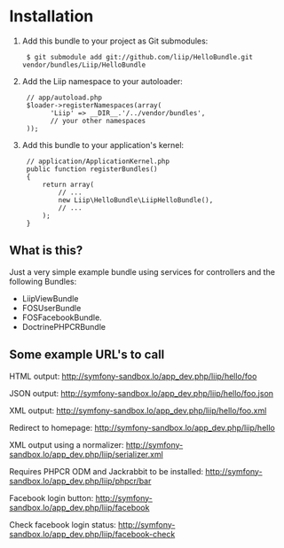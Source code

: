 Installation
============

  1. Add this bundle to your project as Git submodules:

          $ git submodule add git://github.com/liip/HelloBundle.git vendor/bundles/Liip/HelloBundle

  2. Add the Liip namespace to your autoloader:

          // app/autoload.php
          $loader->registerNamespaces(array(
                'Liip' => __DIR__.'/../vendor/bundles',
                // your other namespaces
          ));

  3. Add this bundle to your application's kernel:

          // application/ApplicationKernel.php
          public function registerBundles()
          {
              return array(
                  // ...
                  new Liip\HelloBundle\LiipHelloBundle(),
                  // ...
              );
          }

What is this?
-------------

Just a very simple example bundle using services for controllers and the following Bundles:
- LiipViewBundle
- FOSUserBundle
- FOSFacebookBundle.
- DoctrinePHPCRBundle

Some example URL's to call
--------------------------

HTML output:
http://symfony-sandbox.lo/app_dev.php/liip/hello/foo

JSON output:
http://symfony-sandbox.lo/app_dev.php/liip/hello/foo.json

XML output:
http://symfony-sandbox.lo/app_dev.php/liip/hello/foo.xml

Redirect to homepage:
http://symfony-sandbox.lo/app_dev.php/liip/hello

XML output using a normalizer:
http://symfony-sandbox.lo/app_dev.php/liip/serializer.xml

Requires PHPCR ODM and Jackrabbit to be installed:
http://symfony-sandbox.lo/app_dev.php/liip/phpcr/bar

Facebook login button:
http://symfony-sandbox.lo/app_dev.php/liip/facebook

Check facebook login status:
http://symfony-sandbox.lo/app_dev.php/liip/facebook-check
